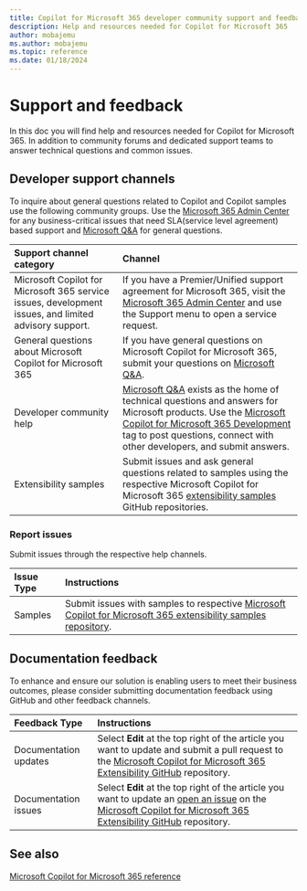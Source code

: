 ```yaml
---
title: Copilot for Microsoft 365 developer community support and feedback
description: Help and resources needed for Copilot for Microsoft 365
author: mobajemu
ms.author: mobajemu
ms.topic: reference
ms.date: 01/18/2024
---
```


# Support and feedback

In this doc you will find help and resources needed for Copilot for Microsoft 365. In addition to community forums and dedicated support teams to answer technical questions and common issues.

## Developer support channels

To inquire about general questions related to Copilot and Copilot samples use the following community groups. Use the [Microsoft 365 Admin Center](https://admin.microsoft.com/Adminportal/Home#/homepage) for any business-critical issues that need SLA(service level agreement) based support and [Microsoft Q&A](/answers/tags/465/copilot-m365.html) for general questions.

| **Support channel category** | **Channel** |
|:------------|:------------|
| Microsoft Copilot for Microsoft 365 service issues, development issues, and limited advisory support. | If you have a Premier/Unified support agreement for Microsoft 365, visit the [Microsoft 365 Admin Center](https://admin.microsoft.com/Adminportal/Home#/homepage) and use the Support menu to open a service request. |
| General questions about Microsoft Copilot for Microsoft 365 | If you have general questions on Microsoft Copilot for Microsoft 365, submit your questions on [Microsoft Q&A](/answers/tags/465/copilot-m365.html). |
| Developer community help | [Microsoft Q&A](/answers/) exists as the home of technical questions and answers for Microsoft products. Use the [Microsoft Copilot for Microsoft 365 Development](/answers/tags/466/copilot-m365-development.html) tag to post questions, connect with other developers, and submit answers. |
| Extensibility samples | Submit issues and ask general questions related to samples using the respective Microsoft Copilot for Microsoft 365 [extensibility samples](samples.md) GitHub repositories. |

### Report issues

Submit issues through the respective help channels.

| **Issue Type** | **Instructions** |
|:------------|:------------|
| Samples | Submit issues with samples to respective [Microsoft Copilot for Microsoft 365 extensibility samples repository](https://github.com/OfficeDev/Copilot-for-M365-Plugins-Samples). |

## Documentation feedback

To enhance and ensure our solution is enabling users to meet their business outcomes, please consider submitting documentation feedback using GitHub and other feedback channels.

| **Feedback Type** | **Instructions** |
|:------------|:------------|
| Documentation updates | Select **Edit** at the top right of the article you want to update and submit a pull request to the [Microsoft Copilot for Microsoft 365 Extensibility GitHub](https://github.com/MicrosoftDocs/m365copilot-docs/blob/main/docs/index.md) repository. |
| Documentation issues | Select **Edit** at the top right of the article you want to update an [open an issue](https://github.com/MicrosoftDocs/m365copilot-docs/issues) on the [Microsoft Copilot for Microsoft 365 Extensibility GitHub](https://github.com/MicrosoftDocs/m365copilot-docs/blob/main/docs/index.md) repository. |

## See also

[Microsoft Copilot for Microsoft 365 reference](/microsoft-365-copilot/microsoft-365-copilot-overview)
